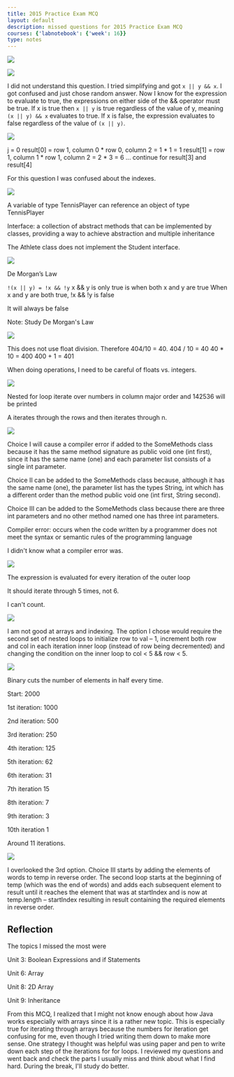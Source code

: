 ```yaml
---
title: 2015 Practice Exam MCQ
layout: default
description: missed questions for 2015 Practice Exam MCQ
courses: {'labnotebook': {'week': 16}}
type: notes
---
```


![](https://cdn.discordapp.com/attachments/923041823562276894/1187850641251520662/Screenshot_2023-12-22_at_12.14.03_PM.png?ex=6598631e&is=6585ee1e&hm=b495bc2dea4309c3f2b3cba31ddec235bad642cdaeac4efe8650eed1e5abc9c7&)


![](https://cdn.discordapp.com/attachments/923041823562276894/1187845285800579085/Screenshot_2023-12-22_at_11.53.00_AM.png?ex=65985e21&is=6585e921&hm=63e162eb4e4818c082ee9ac50c01d43013372637f1e91b7d57de93b4500a9203&)

I did not understand this question. I tried simplifying and got ``x || y && x``. I got confused and just chose random answer.  Now I know for the expression to evaluate to true, the expressions on either side of the && operator must be true. If x is true then ``x || y`` is true regardless of the value of y, meaning ``(x || y) && x`` evaluates to true. If x is false, the expression evaluates to false regardless of the value of ``(x || y)``.

![](https://cdn.discordapp.com/attachments/923041823562276894/1187845393476751431/Screenshot_2023-12-22_at_11.53.25_AM.png?ex=65985e3a&is=6585e93a&hm=cd5d46d93e18799c5c0454604c9665b96025d148eb44dae66514c844b6849daa&)

j = 0
result[0] = row 1, column 0 * row 0, column 2 = 1 * 1 = 1
result[1] = row 1, column 1 * row 1, column 2 = 2 * 3 = 6
...
continue for result[3] and result[4]

For this question I was confused about the indexes.

![](https://cdn.discordapp.com/attachments/923041823562276894/1187845492151959592/Screenshot_2023-12-22_at_11.53.46_AM.png?ex=65985e52&is=6585e952&hm=7a16f410b36df27be31ae8b409f0976c547a13966efec5af6e757bded9e92926&)

A variable of type TennisPlayer can reference an object of type TennisPlayer

Interface: a collection of abstract methods that can be implemented by classes, providing a way to achieve abstraction and multiple inheritance

The Athlete class does not implement the Student interface.


![](https://cdn.discordapp.com/attachments/923041823562276894/1187845574708437084/Screenshot_2023-12-22_at_11.54.06_AM.png?ex=65985e66&is=6585e966&hm=a77a36e1d462ea7bb385ba7ace0d67002115802ba0191e5cbd4a948d068089d7&)

De Morgan’s Law

``!(x || y) = !x && !y``
x && y is only true is when both x and y are true
When x and y are both true, !x && !y is false

It will always be false

Note: Study De Morgan's Law

![](https://cdn.discordapp.com/attachments/923041823562276894/1187845668476297276/Screenshot_2023-12-22_at_11.54.30_AM.png?ex=65985e7c&is=6585e97c&hm=e81246d035dfefcfbc659003a9fe015f01a335d3d3a2dce3522909ed654b3b02&)

This does not use float division. Therefore 404/10 = 40.
404 / 10 = 40
40 * 10 = 400
400 + 1 = 401

When doing operations, I need to be careful of floats vs. integers.

![](https://cdn.discordapp.com/attachments/923041823562276894/1187845788865413223/Screenshot_2023-12-22_at_11.54.59_AM.png?ex=65985e99&is=6585e999&hm=3c1c124d7607c5fd0fb138fab4047478fd8671db2609bbe5199ea4d9807b3c43&)

Nested for loop iterate over numbers in column major order and 142536 will be printed

A iterates through the rows and then iterates through n.

![](https://cdn.discordapp.com/attachments/923041823562276894/1187845879156199484/Screenshot_2023-12-22_at_11.55.19_AM.png?ex=65985eae&is=6585e9ae&hm=9950b0bf97872c22130fe6acfc7c6fd77665be90d0274fde120510229a3411d5&)

Choice I will cause a compiler error if added to the SomeMethods class because it has the same method signature as public void one (int first), since it has the same name (one) and each parameter list consists of a single int parameter. 

Choice II can be added to the SomeMethods class because, although it has the same name (one), the parameter list has the types String, int which has a different order than the method public void one (int first, String second). 

Choice III can be added to the SomeMethods class because there are three int parameters and no other method named one has three int parameters.

Compiler error: occurs when the code written by a programmer does not meet the syntax or semantic rules of the programming language

I didn't know what a compiler error was.

![](https://cdn.discordapp.com/attachments/923041823562276894/1187845967920238763/Screenshot_2023-12-22_at_11.55.39_AM.png?ex=65985ec3&is=6585e9c3&hm=039c78a591cf91172d632a02183145807bfca1a443fd05129aa12af0ea1a0ab4&)

The expression is evaluated for every iteration of the outer loop

It should iterate through 5 times, not 6.

I can't count.

![](https://cdn.discordapp.com/attachments/923041823562276894/1187846061805547520/Screenshot_2023-12-22_at_11.56.02_AM.png?ex=65985eda&is=6585e9da&hm=3a896648d1ce1e6ce7978d6bd8f0442d2a9b8f70c49f0e1559faabcf005454d6&)

I am not good at arrays and indexing. The option I chose would require the second set of nested loops to initialize row to val – 1, increment both row and col in each iteration inner loop (instead of row being decremented) and changing the condition on the inner loop to col < 5 && row < 5.

![](https://cdn.discordapp.com/attachments/923041823562276894/1187846252830932992/Screenshot_2023-12-22_at_11.56.46_AM.png?ex=65985f07&is=6585ea07&hm=275260a034bc7fc381fdfc7ac0f3e10a5e23683d77b758329594d96c4bf2ec08&)

Binary cuts the number of elements in half every time.

Start: 2000

1st iteration: 1000

2nd iteration: 500

3rd iteration: 250

4th iteration: 125

5th iteration: 62

6th iteration: 31

7th iteration 15

8th iteration: 7

9th iteration: 3

10th iteration 1

Around 11 iterations.

![](https://cdn.discordapp.com/attachments/923041823562276894/1187846366651756585/Screenshot_2023-12-22_at_11.57.16_AM.png?ex=65985f22&is=6585ea22&hm=12f1187d3310b055c617c81ab58950a3b8847949c5d76d2b269010c459520f87&)

I overlooked the 3rd option. Choice III starts by adding the elements of words to temp in reverse order. The second loop starts at the beginning of temp (which was the end of words) and adds each subsequent element to result until it reaches the element that was at startIndex and is now at temp.length – startIndex resulting in result containing the required elements in reverse order.

## Reflection

The topics I missed the most were 

Unit 3: Boolean Expressions and if Statements

Unit 6: Array

Unit 8: 2D Array

Unit 9: Inheritance


From this MCQ, I realized that I might not know enough about how Java works especially with arrays since it is a rather new topic. This is especially true for iterating through arrays because the numbers for iteration get confusing for me, even though I tried writing them down to make more sense. One strategy I thought was helpful was using paper and pen to write down each step of the iterations for for loops. I reviewed my questions and went back and check the parts I usually miss and think about what I find hard. During the break, I'll study do better.
